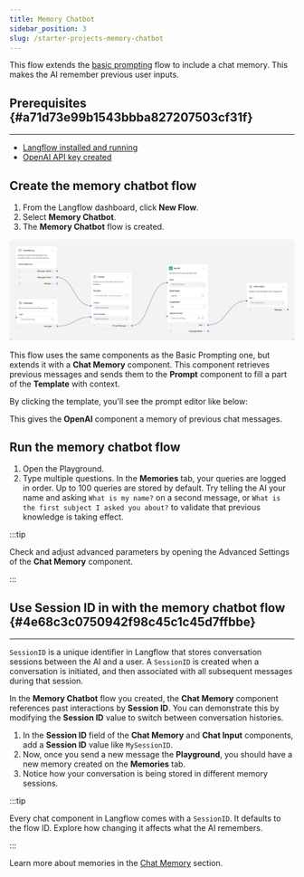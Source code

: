 ```yaml
---
title: Memory Chatbot
sidebar_position: 3
slug: /starter-projects-memory-chatbot
---
```




This flow extends the [basic prompting](/starter-projects-basic-prompting) flow to include a chat memory. This makes the AI remember previous user inputs.


## Prerequisites {#a71d73e99b1543bbba827207503cf31f}


---

- [Langflow installed and running](/getting-started-installation)
- [OpenAI API key created](https://platform.openai.com/)


## Create the memory chatbot flow

1. From the Langflow dashboard, click **New Flow**.
2. Select **Memory Chatbot**.
3. The **Memory Chatbot** flow is created.

![](/img/starter-flow-memory-chatbot.png)


This flow uses the same components as the Basic Prompting one, but extends it with a **Chat Memory** component. This component retrieves previous messages and sends them to the **Prompt** component to fill a part of the **Template** with context.


By clicking the template, you'll see the prompt editor like below:


This gives the **OpenAI** component a memory of previous chat messages.


## Run the memory chatbot flow

1. Open the Playground.
2. Type multiple questions. In the **Memories** tab, your queries are logged in order. Up to 100 queries are stored by default. Try telling the AI your name and asking `What is my name?` on a second message, or `What is the first subject I asked you about?` to validate that previous knowledge is taking effect.

:::tip

Check and adjust advanced parameters by opening the Advanced Settings of the **Chat Memory** component.

:::



## Use Session ID in with the memory chatbot flow {#4e68c3c0750942f98c45c1c45d7ffbbe}


---


`SessionID` is a unique identifier in Langflow that stores conversation sessions between the AI and a user. A `SessionID` is created when a conversation is initiated, and then associated with all subsequent messages during that session.


In the **Memory Chatbot** flow you created, the **Chat Memory** component references past interactions by **Session ID**. You can demonstrate this by modifying the **Session ID** value to switch between conversation histories.

1. In the **Session ID** field of the **Chat Memory** and **Chat Input** components, add a **Session ID** value like `MySessionID`.
2. Now, once you send a new message the **Playground**, you should have a new memory created on the **Memories** tab.
3. Notice how your conversation is being stored in different memory sessions.

:::tip

Every chat component in Langflow comes with a `SessionID`. It defaults to the flow ID. Explore how changing it affects what the AI remembers.

:::




Learn more about memories in the [Chat Memory](/guides-chat-memory) section.

